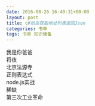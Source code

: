 ```yaml
---
date: 2016-08-26 16:40:31+00:00
layout: post
title: c#动态获取地址列表返回Json
categories: 书单
tags: 书单 知识储备
---
```


我是你爸爸  
将夜  
北京法源寺  
正则表达式  
node.js实战  
稀缺  
第三次工业革命  
